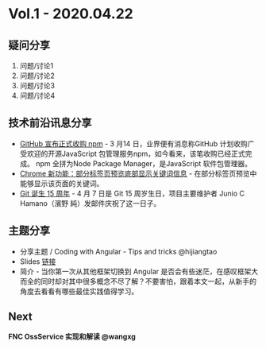 # Vol.1 - 2020.04.22

## 疑问分享

1. 问题/讨论1 
2. 问题/讨论2
3. 问题/讨论3 
4. 问题/讨论4

## 技术前沿讯息分享

* [GitHub 宣布正式收购 npm](https://www.infoq.cn/article/oafbML7W8yeBRyT7dl61) - 3 月14 日，业界便有消息称GitHub 计划收购广受欢迎的开源JavaScript 包管理服务npm，如今看来，该笔收购已经正式完成。 npm 全拼为Node Package Manager，是JavaScript 软件包管理器。
* [Chrome 新功能：部分标签页预览底部显示关键词信息](https://www.cnbeta.com/articles/tech/967529.htm) - 在部分标签页预览中能够显示该页面的关键词。
* [Git 诞生 15 周年](https://www.cnbeta.com/articles/soft/966667.htm) - 4 月 7 日是 Git 15 周岁生日，项目主要维护者 Junio C Hamano（濱野 純）发邮件庆祝了这一日子。

## 主题分享

* 分享主题 / Coding with Angular - Tips and tricks @hijiangtao
* Slides [链接](https://hijiangtao.github.io/slides/s-YFD/Coding-with-Angular-Tips-and-Tricks.html#/)
* 简介 - 当你第一次从其他框架切换到 Angular 是否会有些迷茫，在感叹框架大而全的同时却对其中很多概念不尽了解？不要害怕，跟着本文一起，从新手的角度去看看有哪些最佳实践值得学习。

## Next

**FNC OssService 实现和解读 @wangxg**
